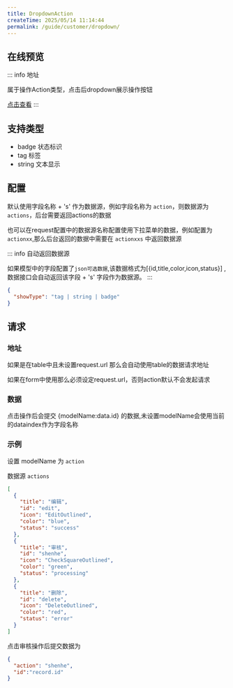 ```yaml
---
title: DropdownAction
createTime: 2025/05/14 11:14:44
permalink: /guide/customer/dropdown/
---
```

## 在线预览
::: info 地址

属于操作Action类型，点击后dropdown展示操作按钮

[点击查看](https://echoyl.com/antadmin/components/customer/dropdown)
:::


## 支持类型

- badge 状态标识
- tag 标签
- string 文本显示

## 配置

默认使用字段名称 + 's' 作为数据源，例如字段名称为 `action`，则数据源为 `actions`，后台需要返回actions的数据

也可以在request配置中的数据源名称配置使用下拉菜单的数据，例如配置为 `actionxx`,那么后台返回的数据中需要在 `actionxxs` 中返回数据源

::: info 自动返回数据源

如果模型中的字段配置了`json可选数据`,该数据格式为[{id,title,color,icon,status}] ,数据接口会自动返回该字段 + 's' 字段作为数据源。
:::

```json
{
  "showType": "tag | string | badge"
}

```

## 请求

### 地址
如果是在table中且未设置request.url 那么会自动使用table的数据请求地址

如果在form中使用那么必须设定request.url，否则action默认不会发起请求

### 数据

点击操作后会提交 {modelName:data.id} 的数据,未设置modelName会使用当前的dataindex作为字段名称

### 示例
设置 modelName 为 `action`

数据源 `actions`
```json
[
  {
    "title": "编辑",
    "id": "edit",
    "icon": "EditOutlined",
    "color": "blue",
    "status": "success"
  },
  {
    "title": "审核",
    "id": "shenhe",
    "icon": "CheckSquareOutlined",
    "color": "green",
    "status": "processing"
  },
  {
    "title": "删除",
    "id": "delete",
    "icon": "DeleteOutlined",
    "color": "red",
    "status": "error"
  }
]
```

点击审核操作后提交数据为
```json
{
  "action": "shenhe",
  "id":"record.id"
}
```